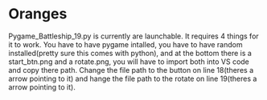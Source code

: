 # Oranges
Pygame_Battleship_19.py is currently are launchable. It requires 4 things for it to work. You have to have pygame intalled, you have to have random installed(pretty sure this comes with python), and at the bottom there is a start_btn.png and a rotate.png, you will have to import both into VS code and copy there path. Change the file path to the button on line 18(theres a arrow pointing to it) and hange the file path to the rotate on line 19(theres a arrow pointing to it).
